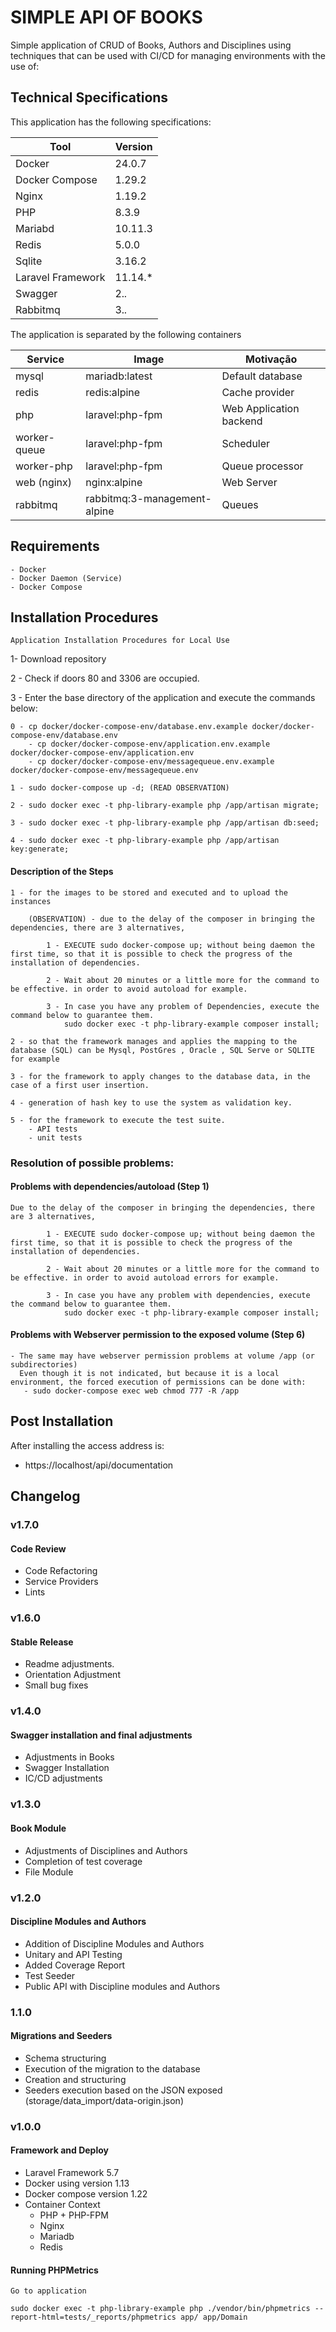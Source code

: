 # SIMPLE API OF BOOKS

Simple application of CRUD of Books, Authors and Disciplines using techniques that can be used with CI/CD
for managing environments with the use of:


## Technical Specifications

This application has the following specifications: 

| Tool | Version |
| --- | --- |
| Docker | 24.0.7 |
| Docker Compose | 1.29.2 |
| Nginx | 1.19.2 |
| PHP | 8.3.9 |
| Mariabd | 10.11.3 |
| Redis | 5.0.0 |
| Sqlite | 3.16.2 |
| Laravel Framework | 11.14.* |
| Swagger | 2.*.* |
| Rabbitmq | 3.*.* |

The application is separated by the following containers

| Service | Image | Motivação
| --- | --- | --- |
| mysql | mariadb:latest | Default database |
| redis | redis:alpine | Cache provider |
| php | laravel:php-fpm | Web Application backend |
| worker-queue | laravel:php-fpm | Scheduler |
| worker-php | laravel:php-fpm | Queue processor |
| web (nginx) | nginx:alpine | Web Server |
| rabbitmq | rabbitmq:3-management-alpine | Queues |

## Requirements
    - Docker
    - Docker Daemon (Service)
    - Docker Compose

## Installation Procedures
    Application Installation Procedures for Local Use

1- Download repository 
    
2 - Check if doors 80 and 3306 are occupied.

3 - Enter the base directory of the application and execute the commands below:
    
    0 - cp docker/docker-compose-env/database.env.example docker/docker-compose-env/database.env
        - cp docker/docker-compose-env/application.env.example docker/docker-compose-env/application.env
        - cp docker/docker-compose-env/messagequeue.env.example docker/docker-compose-env/messagequeue.env

    1 - sudo docker-compose up -d; (READ OBSERVATION)

    2 - sudo docker exec -t php-library-example php /app/artisan migrate;

    3 - sudo docker exec -t php-library-example php /app/artisan db:seed;

    4 - sudo docker exec -t php-library-example php /app/artisan key:generate;
    

    
#### Description of the Steps

    1 - for the images to be stored and executed and to upload the instances
        
        (OBSERVATION) - due to the delay of the composer in bringing the dependencies, there are 3 alternatives,
        
            1 - EXECUTE sudo docker-compose up; without being daemon the first time, so that it is possible to check the progress of the installation of dependencies.
            
            2 - Wait about 20 minutes or a little more for the command to be effective. in order to avoid autoload for example.
            
            3 - In case you have any problem of Dependencies, execute the command below to guarantee them.
                sudo docker exec -t php-library-example composer install;
    
    2 - so that the framework manages and applies the mapping to the database (SQL) can be Mysql, PostGres , Oracle , SQL Serve or SQLITE for example
    
    3 - for the framework to apply changes to the database data, in the case of a first user insertion.
    
    4 - generation of hash key to use the system as validation key.
    
    5 - for the framework to execute the test suite.
        - API tests  
        - unit tests
     
### Resolution of possible problems:

#### Problems with dependencies/autoload (Step 1)
    Due to the delay of the composer in bringing the dependencies, there are 3 alternatives,
        
            1 - EXECUTE sudo docker-compose up; without being daemon the first time, so that it is possible to check the progress of the installation of dependencies.
            
            2 - Wait about 20 minutes or a little more for the command to be effective. in order to avoid autoload errors for example.
            
            3 - In case you have any problem with dependencies, execute the command below to guarantee them.
                sudo docker exec -t php-library-example composer install;

#### Problems with Webserver permission to the exposed volume (Step 6)
    - The same may have webserver permission problems at volume /app (or subdirectories)
      Even though it is not indicated, but because it is a local environment, the forced execution of permissions can be done with:
       - sudo docker-compose exec web chmod 777 -R /app    

## Post Installation

After installing the access address is:

- https://localhost/api/documentation


## Changelog

### v1.7.0
#### Code Review
 - Code Refactoring
 - Service Providers
 - Lints

### v1.6.0
#### Stable Release
 - Readme adjustments.
 - Orientation Adjustment
 - Small bug fixes


### v1.4.0
#### Swagger installation and final adjustments
- Adjustments in Books
- Swagger Installation
- IC/CD adjustments

### v1.3.0
#### Book Module
- Adjustments of Disciplines and Authors
- Completion of test coverage
- File Module

### v1.2.0
#### Discipline Modules and Authors
- Addition of Discipline Modules and Authors
- Unitary and API Testing
- Added Coverage Report
- Test Seeder
- Public API with Discipline modules and Authors

### 1.1.0
#### Migrations and Seeders
- Schema structuring
- Execution of the migration to the database
- Creation and structuring
- Seeders execution based on the JSON exposed (storage/data_import/data-origin.json)


### v1.0.0
#### Framework and Deploy

- Laravel Framework 5.7
- Docker using version 1.13
- Docker compose version 1.22
- Container Context
    - PHP + PHP-FPM
    - Nginx
    - Mariadb
    - Redis

#### Running PHPMetrics

    Go to application
    
    sudo docker exec -t php-library-example php ./vendor/bin/phpmetrics --report-html=tests/_reports/phpmetrics app/ app/Domain